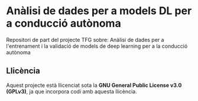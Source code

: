 # Anàlisi de dades per a models DL per a conducció autònoma
Repositori de part del projecte TFG sobre: Anàlisi de dades per a l'entrenament i la validació de models de deep learning per a la conducció autònoma

## Llicència

Aquest projecte està llicenciat sota la **GNU General Public License v3.0 (GPLv3)**, ja que incorpora codi amb aquesta llicència.

